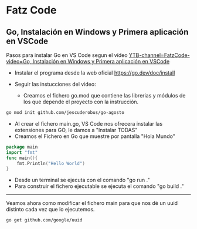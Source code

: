 # Fatz Code
 
## Go, Instalación en Windows y Primera aplicación en VSCode 
Pasos para instalar Go en VS Code segun el vídeo [YTB-channel=FatzCode-video=Go, Instalación en Windows y Primera aplicación en VSCode](https://www.youtube.com/watch?v=lQVhwSJpkqg&ab_channel=FaztCode)

- Instalar el programa desde la web oficial https://go.dev/doc/install
  
- Seguir las instucciones del video:
    
  - Creamos el fichero go.mod que contiene las librerias y módulos de los que depende el proyecto con la instrucción.

``` bash
go mod init github.com/jescuderobus/go-agosto
```

  - Al crear el fichero main.go, VS Code nos ofrecera instalar las extensiones para GO, le damos a "Instalar TODAS"
  - Creamos el Fichero en Go que muestre por pantalla "Hola Mundo"
  
``` go
package main
import "fmt"
func main(){
	fmt.Println("Hello World")
}
```

  - Desde un terminal se ejecuta con el comando "go run ."
  - Para construir el fichero ejecutable se ejecuta el comando "go build ."

----
 
 Veamos ahora como modificar el fichero main para que nos dé un uuid distinto cada vez que lo ejecutemos.

``` bash
go get github.com/google/uuid
```




 